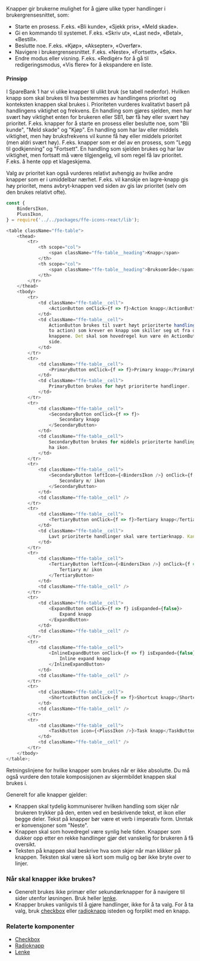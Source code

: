 Knapper gir brukerne mulighet for å gjøre ulike typer handlinger i brukergrensesnittet, som:

*   Starte en prosess. F.eks. «Bli kunde», «Sjekk pris», «Meld skade».
*   Gi en kommando til systemet. F.eks. «Skriv ut», «Last ned», «Betal», «Bestill».
*   Beslutte noe. F.eks. «Kjøp», «Aksepter», «Overfør».
*   Navigere i brukergrensesnittet. F.eks. «Neste», «Fortsett», «Søk».
*   Endre modus eller visning. F.eks. «Redigér» for å gå til redigeringsmodus, «Vis flere» for å ekspandere en liste.

#### Prinsipp

I SpareBank 1 har vi ulike knapper til ulikt bruk (se tabell nedenfor). Hvilken knapp som skal brukes til hva bestemmes av handlingens prioritet og konteksten knappen skal brukes i. Prioriteten vurderes kvalitativt basert på handlingens viktighet og frekvens. En handling som gjøres sjelden, men har svært høy viktighet enten for brukeren eller SB1, bør få høy eller svært høy prioritet. F.eks. knapper for å starte en prosess eller beslutte noe, som "Bli kunde", "Meld skade" og "Kjøp". En handling som har lav eller middels viktighet, men høy bruksfrekvens vil kunne få høy eller middels prioritet (men aldri svært høy). F.eks. knapper som er del av en prosess, som "Legg til godkjenning" og "Fortsett". En handling som sjelden brukes og har lav viktighet, men fortsatt må være tilgjengelig, vil som regel få lav prioritet. F.eks. å hente opp et klageskjema.

Valg av prioritet kan også vurderes relativt avhengig av hvilke andre knapper som er i umiddelbar nærhet. F.eks. vil kanskje en lagre-knapp gis høy prioritet, mens avbryt-knappen ved siden av gis lav prioritet (selv om den brukes relativt ofte).

```js
const {
    BindersIkon,
    PlussIkon,
} = require('../../packages/ffe-icons-react/lib');

<table className="ffe-table">
    <thead>
        <tr>
            <th scope="col">
                <span className="ffe-table__heading">Knapp</span>
            </th>
            <th scope="col">
                <span className="ffe-table__heading">Bruksområde</span>
            </th>
        </tr>
    </thead>
    <tbody>
        <tr>
            <td className="ffe-table__cell">
                <ActionButton onClick={f => f}>Action knapp</ActionButton>
            </td>
            <td className="ffe-table__cell">
                ActionButton brukes til svært høyt prioriterte handlinger (call
                to action) som krever en knapp som skiller seg ut fra de andre
                knappene. Det skal som hovedregel kun være én ActionButton per
                side.
            </td>
        </tr>
        <tr>
            <td className="ffe-table__cell">
                <PrimaryButton onClick={f => f}>Primary knapp</PrimaryButton>
            </td>
            <td className="ffe-table__cell">
                PrimaryButton brukes for høyt prioriterte handlinger.
            </td>
        </tr>
        <tr>
            <td className="ffe-table__cell">
                <SecondaryButton onClick={f => f}>
                    Secondary knapp
                </SecondaryButton>
            </td>
            <td className="ffe-table__cell">
                SecondaryButton brukes for middels prioriterte handlinger. Kan
                ha ikon.
            </td>
        </tr>
        <tr>
            <td className="ffe-table__cell">
                <SecondaryButton leftIcon={<BindersIkon />} onClick={f => f}>
                    Secondary m/ ikon
                </SecondaryButton>
            </td>
            <td className="ffe-table__cell" />
        </tr>
        <tr>
            <td className="ffe-table__cell">
                <TertiaryButton onClick={f => f}>Tertiary knapp</TertiaryButton>
            </td>
            <td className="ffe-table__cell">
                Lavt prioriterte handlinger skal være tertiærknapp. Kan ha ikon.
            </td>
        </tr>
        <tr>
            <td className="ffe-table__cell">
                <TertiaryButton leftIcon={<BindersIkon />} onClick={f => f}>
                    Tertiary m/ ikon
                </TertiaryButton>
            </td>
            <td className="ffe-table__cell" />
        </tr>
        <tr>
            <td className="ffe-table__cell">
                <ExpandButton onClick={f => f} isExpanded={false}>
                    Expand knapp
                </ExpandButton>
            </td>
            <td className="ffe-table__cell" />
        </tr>
        <tr>
            <td className="ffe-table__cell">
                <InlineExpandButton onClick={f => f} isExpanded={false}>
                    Inline expand knapp
                </InlineExpandButton>
            </td>
            <td className="ffe-table__cell" />
        </tr>
        <tr>
            <td className="ffe-table__cell">
                <ShortcutButton onClick={f => f}>Shortcut knapp</ShortcutButton>
            </td>
            <td className="ffe-table__cell" />
        </tr>
        <tr>
            <td className="ffe-table__cell">
                <TaskButton icon={<PlussIkon />}>Task knapp</TaskButton>
            </td>
            <td className="ffe-table__cell" />
        </tr>
    </tbody>
</table>;
```

Retningslinjene for hvilke knapper som brukes når er ikke absolutte. Du må også vurdere den totale komposisjonen av skjermbildet knappen skal brukes i.

Generelt for alle knapper gjelder:

*   Knappen skal tydelig kommuniserer hvilken handling som skjer når brukeren trykker på den, enten ved en beskrivende tekst, et ikon eller begge deler. Tekst på knapper bør være et verb i imperativ form. Unntak er konvensjoner som "Neste".
*   Knappen skal som hovedregel være synlig hele tiden. Knapper som dukker opp etter en rekke handlinger gjør det vanskelig for brukeren å få oversikt.
*   Teksten på knappen skal beskrive hva som skjer når man klikker på knappen. Teksten skal være så kort som mulig og bør ikke bryte over to linjer.

### Når skal knapper ikke brukes?

*   Generelt brukes ikke primær eller sekundærknapper for å navigere til sider utenfor løsningen. Bruk heller [lenke](#linktext).
*   Knapper brukes vanligvis til å gjøre handlinger, ikke for å ta valg. For å ta valg, bruk [checkbox](#checkbox) eller [radioknapp](#radioknapper) isteden og forplikt med en knapp.

### Relaterte komponenter

*   [Checkbox](#checkbox)
*   [Radioknapp](#radioknapper)
*   [Lenke](#linktext)
